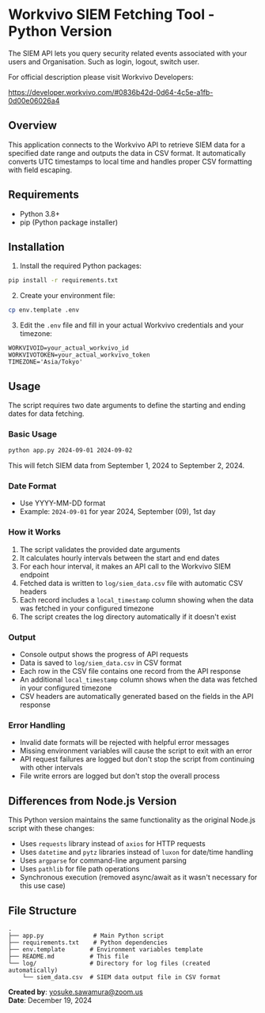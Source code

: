 # Workvivo SIEM Fetching Tool - Python Version

The SIEM API lets you query security related events associated with your users and Organisation.
Such as login, logout, switch user.

For official description please visit Workvivo Developers:

https://developer.workvivo.com/#0836b42d-0d64-4c5e-a1fb-0d00e06026a4

## Overview

This application connects to the Workvivo API to retrieve SIEM  data for a specified date range and outputs the data in CSV format. 
It automatically converts UTC timestamps to local time and handles proper CSV formatting with field escaping.

## Requirements

- Python 3.8+
- pip (Python package installer)

## Installation

1. Install the required Python packages:
```bash
pip install -r requirements.txt
```

2. Create your environment file:
```bash
cp env.template .env
```

3. Edit the `.env` file and fill in your actual Workvivo credentials and your timezone:
```
WORKVIVOID=your_actual_workvivo_id
WORKVIVOTOKEN=your_actual_workvivo_token
TIMEZONE='Asia/Tokyo'
```

## Usage

The script requires two date arguments to define the starting and ending dates for data fetching.

### Basic Usage
```bash
python app.py 2024-09-01 2024-09-02
```

This will fetch SIEM data from September 1, 2024 to September 2, 2024.

### Date Format
- Use YYYY-MM-DD format
- Example: `2024-09-01` for year 2024, September (09), 1st day

### How it Works

1. The script validates the provided date arguments
2. It calculates hourly intervals between the start and end dates
3. For each hour interval, it makes an API call to the Workvivo SIEM endpoint
4. Fetched data is written to `log/siem_data.csv` file with automatic CSV headers
5. Each record includes a `local_timestamp` column showing when the data was fetched in your configured timezone
6. The script creates the log directory automatically if it doesn't exist

### Output

- Console output shows the progress of API requests
- Data is saved to `log/siem_data.csv` in CSV format
- Each row in the CSV file contains one record from the API response
- An additional `local_timestamp` column shows when the data was fetched in your configured timezone
- CSV headers are automatically generated based on the fields in the API response

### Error Handling

- Invalid date formats will be rejected with helpful error messages
- Missing environment variables will cause the script to exit with an error
- API request failures are logged but don't stop the script from continuing with other intervals
- File write errors are logged but don't stop the overall process

## Differences from Node.js Version

This Python version maintains the same functionality as the original Node.js script with these changes:

- Uses `requests` library instead of `axios` for HTTP requests
- Uses `datetime` and `pytz` libraries instead of `luxon` for date/time handling
- Uses `argparse` for command-line argument parsing
- Uses `pathlib` for file path operations
- Synchronous execution (removed async/await as it wasn't necessary for this use case)

## File Structure

```
.
├── app.py              # Main Python script
├── requirements.txt    # Python dependencies
├── env.template       # Environment variables template
├── README.md          # This file
└── log/               # Directory for log files (created automatically)
    └── siem_data.csv  # SIEM data output file in CSV format
```

**Created by**: yosuke.sawamura@zoom.us  
**Date**: December 19, 2024  

